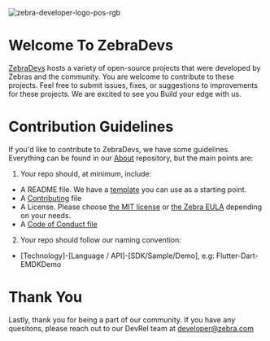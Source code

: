 <p align="center">

![zebra-developer-logo-pos-rgb](https://user-images.githubusercontent.com/6454841/197206434-2c58b1a4-2f79-4284-9dfd-0ee4b0d03f4c.png)

</p>

# Welcome To ZebraDevs
[ZebraDevs](https://github.com/ZebraDevs) hosts a variety of open-source projects that were developed by Zebras and the community. You are welcome to contribute to these projects. Feel free to submit issues, fixes, or suggestions to improvements for these projects. We are excited to see you Build your edge with us.

# Contribution Guidelines
If you'd like to contribute to ZebraDevs, we have some guidelines. Everything can be found in our [About](https://github.com/ZebraDevs/About) repository, but the main points are:
1. Your repo should, at minimum, include:
  * A README file. We have a [template](https://github.com/ZebraDevs/About/blob/master/README_template.md)  you can use as a starting point. 
  * A [Contributing](https://github.com/ZebraDevs/About/blob/master/CONTRIBUTING.md) file
  * A License. Please choose [the MIT license](https://github.com/ZebraDevs/About/blob/master/LICENSE.txt) or [the Zebra EULA](https://github.com/ZebraDevs/About/blob/master/ZEBRA_EULA_LICENSE.md) depending on your needs. 
  * A [Code of Conduct file](https://github.com/ZebraDevs/About/blob/master/Code_of_Conduct.md)
2. Your repo should follow our naming convention:
  * [Technology]-[Language / API]-[SDK/Sample/Demo], e.g: Flutter-Dart-EMDKDemo

# Thank You
Lastly, thank you for being a part of our community. If you have any quesitons, please reach out to our DevRel team at [developer@zebra.com](mailto:developer@zebra.com)
